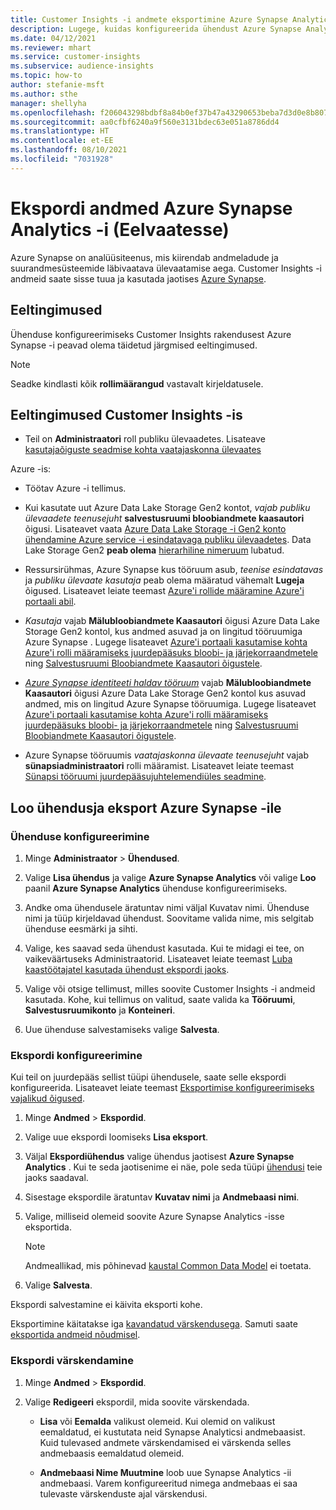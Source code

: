 ```yaml
---
title: Customer Insights -i andmete eksportimine Azure Synapse Analytic -usse
description: Lugege, kuidas konfigureerida ühendust Azure Synapse Analytic -ule.
ms.date: 04/12/2021
ms.reviewer: mhart
ms.service: customer-insights
ms.subservice: audience-insights
ms.topic: how-to
author: stefanie-msft
ms.author: sthe
manager: shellyha
ms.openlocfilehash: f206043298bdbf8a84b0ef37b47a43290653beba7d3d0e8b807ec74513614aa8
ms.sourcegitcommit: aa0cfbf6240a9f560e3131bdec63e051a8786dd4
ms.translationtype: HT
ms.contentlocale: et-EE
ms.lasthandoff: 08/10/2021
ms.locfileid: "7031928"
---
```

# <a name="export-data-to-azure-synapse-analytics-preview"></a>Ekspordi andmed Azure Synapse Analytics -i (Eelvaatesse)

Azure Synapse on analüüsiteenus, mis kiirendab andmeladude ja suurandmesüsteemide läbivaatava ülevaatamise aega. Customer Insights -i andmeid saate sisse tuua ja kasutada jaotises [Azure Synapse](/azure/synapse-analytics/overview-what-is).

## <a name="prerequisites"></a>Eeltingimused

Ühenduse konfigureerimiseks Customer Insights rakendusest Azure Synapse -i peavad olema täidetud järgmised eeltingimused.

> [!NOTE]
> Seadke kindlasti kõik **rollimäärangud** vastavalt kirjeldatusele.  

## <a name="prerequisites-in-customer-insights"></a>Eeltingimused Customer Insights -is

* Teil on **Administraatori** roll publiku ülevaadetes. Lisateave [kasutajaõiguste seadmise kohta vaatajaskonna ülevaates](permissions.md#assign-roles-and-permissions)

Azure -is: 

- Töötav Azure -i tellimus.

- Kui kasutate uut Azure Data Lake Storage Gen2 kontot, *vajab publiku ülevaadete teenusejuht* **salvestusruumi bloobiandmete kaasautori** õigusi. Lisateavet vaata [Azure Data Lake Storage -i Gen2 konto ühendamine Azure service -i esindatavaga publiku ülevaadetes](connect-service-principal.md). Data Lake Storage Gen2 **peab olema** [hierarhiline nimeruum](/azure/storage/blobs/data-lake-storage-namespace) lubatud.

- Ressursirühmas, Azure Synapse kus tööruum asub, *teenise esindatavas* ja *publiku ülevaate kasutaja* peab olema määratud vähemalt **Lugeja** õigused. Lisateavet leiate teemast [Azure'i rollide määramine Azure'i portaali abil](/azure/role-based-access-control/role-assignments-portal).

- *Kasutaja* vajab **Mälubloobiandmete Kaasautori** õigusi Azure Data Lake Storage Gen2 kontol, kus andmed asuvad ja on lingitud tööruumiga Azure Synapse . Lugege lisateavet [Azure'i portaali kasutamise kohta Azure'i rolli määramiseks juurdepääsuks bloobi- ja järjekorraandmetele](/azure/storage/common/storage-auth-aad-rbac-portal) ning [Salvestusruumi Bloobiandmete Kaasautori õigustele](/azure/role-based-access-control/built-in-roles#storage-blob-data-contributor).

- *[Azure Synapse identiteeti haldav tööruum](/azure/synapse-analytics/security/synapse-workspace-managed-identity)* vajab **Mälubloobiandmete Kaasautori** õigusi Azure Data Lake Storage Gen2 kontol kus asuvad andmed, mis on lingitud Azure Synapse tööruumiga. Lugege lisateavet [Azure'i portaali kasutamise kohta Azure'i rolli määramiseks juurdepääsuks bloobi- ja järjekorraandmetele](/azure/storage/common/storage-auth-aad-rbac-portal) ning [Salvestusruumi Bloobiandmete Kaasautori õigustele](/azure/role-based-access-control/built-in-roles#storage-blob-data-contributor).

- Azure Synapse tööruumis *vaatajaskonna ülevaate teenusejuht* vajab **sünapsiadministraatori** rolli määramist. Lisateavet leiate teemast [Sünapsi tööruumi juurdepääsujuhtelemendiüles seadmine](/azure/synapse-analytics/security/how-to-set-up-access-control).

## <a name="set-up-the-connection-and-export-to-azure-synapse"></a>Loo ühendusja eksport Azure Synapse -ile

### <a name="configure-a-connection"></a>Ühenduse konfigureerimine

1. Minge **Administraator** > **Ühendused**.

1. Valige **Lisa ühendus** ja valige  **Azure Synapse Analytics**  või valige **Loo** paanil **Azure Synapse Analytics** ühenduse konfigureerimiseks.

1. Andke oma ühendusele äratuntav nimi väljal Kuvatav nimi. Ühenduse nimi ja tüüp kirjeldavad ühendust. Soovitame valida nime, mis selgitab ühenduse eesmärki ja sihti.

1. Valige, kes saavad seda ühendust kasutada. Kui te midagi ei tee, on vaikeväärtuseks Administraatorid. Lisateavet leiate teemast [Luba kaastöötajatel kasutada ühendust ekspordi jaoks](connections.md#allow-contributors-to-use-a-connection-for-exports).

1. Valige või otsige tellimust, milles soovite Customer Insights -i andmeid kasutada. Kohe, kui tellimus on valitud, saate valida ka **Tööruumi**, **Salvestusruumikonto** ja **Konteineri**.

1. Uue ühenduse salvestamiseks valige **Salvesta**.

### <a name="configure-an-export"></a>Ekspordi konfigureerimine

Kui teil on juurdepääs sellist tüüpi ühendusele, saate selle ekspordi konfigureerida. Lisateavet leiate teemast [Eksportimise konfigureerimiseks vajalikud õigused](export-destinations.md#set-up-a-new-export).

1. Minge **Andmed** > **Ekspordid**.

1. Valige uue ekspordi loomiseks **Lisa eksport**.

1. Väljal **Ekspordiühendus** valige ühendus jaotisest **Azure Synapse Analytics** . Kui te seda jaotisenime ei näe, pole seda tüüpi [ühendusi](connections.md) teie jaoks saadaval.

1. Sisestage ekspordile äratuntav **Kuvatav nimi** ja **Andmebaasi nimi**.

1. Valige, milliseid olemeid soovite Azure Synapse Analytics -isse eksportida.
   > [!NOTE]
   > Andmeallikad, mis põhinevad [kaustal Common Data Model](connect-common-data-model.md) ei toetata.

2. Valige **Salvesta**.

Ekspordi salvestamine ei käivita eksporti kohe.

Eksportimine käitatakse iga [kavandatud värskendusega](system.md#schedule-tab). Samuti saate [eksportida andmeid nõudmisel](export-destinations.md#run-exports-on-demand).

### <a name="update-an-export"></a>Ekspordi värskendamine

1. Minge **Andmed** > **Ekspordid**.

1. Valige **Redigeeri** ekspordil, mida soovite värskendada.

   - **Lisa** või **Eemalda** valikust olemeid. Kui olemid on valikust eemaldatud, ei kustutata neid Synapse Analyticsi andmebaasist. Kuid tulevased andmete värskendamised ei värskenda selles andmebaasis eemaldatud olemeid.

   - **Andmebaasi Nime Muutmine** loob uue Synapse Analytics -ii andmebaasi. Varem konfigureeritud nimega andmebaas ei saa tulevaste värskenduste ajal värskendusi.
